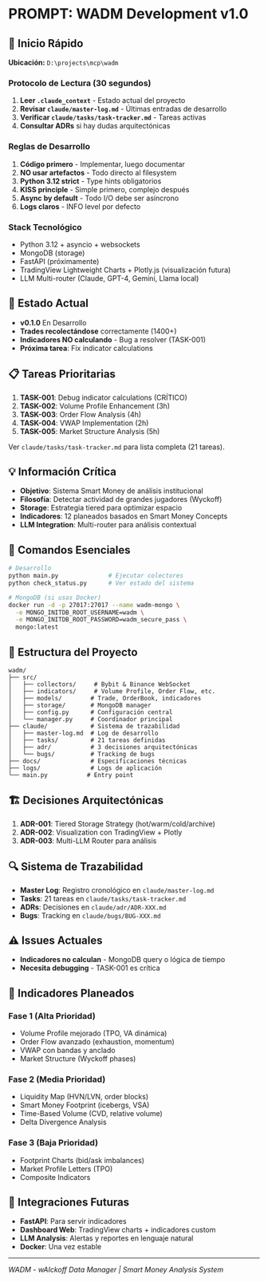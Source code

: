 # PROMPT: WADM Development v1.0

## 🚀 Inicio Rápido
**Ubicación:** `D:\projects\mcp\wadm`

### Protocolo de Lectura (30 segundos)
1. **Leer `.claude_context`** - Estado actual del proyecto
2. **Revisar `claude/master-log.md`** - Últimas entradas de desarrollo
3. **Verificar `claude/tasks/task-tracker.md`** - Tareas activas
4. **Consultar ADRs** si hay dudas arquitectónicas

### Reglas de Desarrollo
1. **Código primero** - Implementar, luego documentar
2. **NO usar artefactos** - Todo directo al filesystem
3. **Python 3.12 strict** - Type hints obligatorios
4. **KISS principle** - Simple primero, complejo después
5. **Async by default** - Todo I/O debe ser asíncrono
6. **Logs claros** - INFO level por defecto

### Stack Tecnológico
- Python 3.12 + asyncio + websockets
- MongoDB (storage)
- FastAPI (próximamente)
- TradingView Lightweight Charts + Plotly.js (visualización futura)
- LLM Multi-router (Claude, GPT-4, Gemini, Llama local)

## 🎯 Estado Actual
- **v0.1.0** En Desarrollo
- **Trades recolectándose** correctamente (1400+)
- **Indicadores NO calculando** - Bug a resolver (TASK-001)
- **Próxima tarea**: Fix indicator calculations

## 📋 Tareas Prioritarias
1. **TASK-001**: Debug indicator calculations (CRÍTICO)
2. **TASK-002**: Volume Profile Enhancement (3h)
3. **TASK-003**: Order Flow Analysis (4h)
4. **TASK-004**: VWAP Implementation (2h)
5. **TASK-005**: Market Structure Analysis (5h)

Ver `claude/tasks/task-tracker.md` para lista completa (21 tareas).

## 💡 Información Crítica
- **Objetivo**: Sistema Smart Money de análisis institucional
- **Filosofía**: Detectar actividad de grandes jugadores (Wyckoff)
- **Storage**: Estrategia tiered para optimizar espacio
- **Indicadores**: 12 planeados basados en Smart Money Concepts
- **LLM Integration**: Multi-router para análisis contextual

## 🔧 Comandos Esenciales
```bash
# Desarrollo
python main.py              # Ejecutar colectores
python check_status.py      # Ver estado del sistema

# MongoDB (si usas Docker)
docker run -d -p 27017:27017 --name wadm-mongo \
  -e MONGO_INITDB_ROOT_USERNAME=wadm \
  -e MONGO_INITDB_ROOT_PASSWORD=wadm_secure_pass \
  mongo:latest
```

## 📁 Estructura del Proyecto
```
wadm/
├── src/
│   ├── collectors/     # Bybit & Binance WebSocket
│   ├── indicators/     # Volume Profile, Order Flow, etc.
│   ├── models/        # Trade, OrderBook, indicadores
│   ├── storage/       # MongoDB manager
│   ├── config.py      # Configuración central
│   └── manager.py     # Coordinador principal
├── claude/            # Sistema de trazabilidad
│   ├── master-log.md  # Log de desarrollo
│   ├── tasks/         # 21 tareas definidas
│   ├── adr/           # 3 decisiones arquitectónicas
│   └── bugs/          # Tracking de bugs
├── docs/              # Especificaciones técnicas
├── logs/              # Logs de aplicación
└── main.py           # Entry point
```

## 🏗️ Decisiones Arquitectónicas
1. **ADR-001**: Tiered Storage Strategy (hot/warm/cold/archive)
2. **ADR-002**: Visualization con TradingView + Plotly
3. **ADR-003**: Multi-LLM Router para análisis

## 🔍 Sistema de Trazabilidad
- **Master Log**: Registro cronológico en `claude/master-log.md`
- **Tasks**: 21 tareas en `claude/tasks/task-tracker.md`
- **ADRs**: Decisiones en `claude/adr/ADR-XXX.md`
- **Bugs**: Tracking en `claude/bugs/BUG-XXX.md`

## ⚠️ Issues Actuales
- **Indicadores no calculan** - MongoDB query o lógica de tiempo
- **Necesita debugging** - TASK-001 es crítica

## 🎯 Indicadores Planeados
### Fase 1 (Alta Prioridad)
- Volume Profile mejorado (TPO, VA dinámica)
- Order Flow avanzado (exhaustion, momentum)
- VWAP con bandas y anclado
- Market Structure (Wyckoff phases)

### Fase 2 (Media Prioridad)
- Liquidity Map (HVN/LVN, order blocks)
- Smart Money Footprint (icebergs, VSA)
- Time-Based Volume (CVD, relative volume)
- Delta Divergence Analysis

### Fase 3 (Baja Prioridad)
- Footprint Charts (bid/ask imbalances)
- Market Profile Letters (TPO)
- Composite Indicators

## 🔗 Integraciones Futuras
- **FastAPI**: Para servir indicadores
- **Dashboard Web**: TradingView charts + indicadores custom
- **LLM Analysis**: Alertas y reportes en lenguaje natural
- **Docker**: Una vez estable

---
*WADM - wAIckoff Data Manager | Smart Money Analysis System*